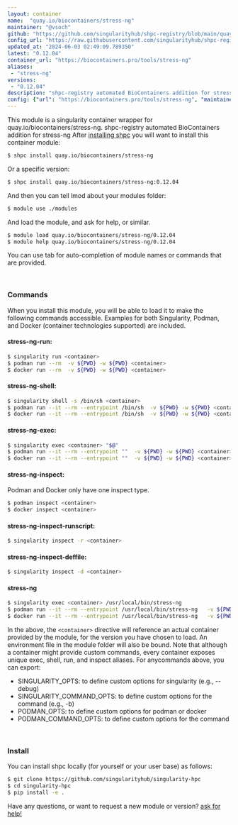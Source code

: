 ```yaml
---
layout: container
name:  "quay.io/biocontainers/stress-ng"
maintainer: "@vsoch"
github: "https://github.com/singularityhub/shpc-registry/blob/main/quay.io/biocontainers/stress-ng/container.yaml"
config_url: "https://raw.githubusercontent.com/singularityhub/shpc-registry/main/quay.io/biocontainers/stress-ng/container.yaml"
updated_at: "2024-06-03 02:49:09.789350"
latest: "0.12.04"
container_url: "https://biocontainers.pro/tools/stress-ng"
aliases:
 - "stress-ng"
versions:
 - "0.12.04"
description: "shpc-registry automated BioContainers addition for stress-ng"
config: {"url": "https://biocontainers.pro/tools/stress-ng", "maintainer": "@vsoch", "description": "shpc-registry automated BioContainers addition for stress-ng", "latest": {"0.12.04": "sha256:88a031810226041116cf47aa6ed03bd47ee49f7ad448a294dbcab09f3e88f8f6"}, "tags": {"0.12.04": "sha256:88a031810226041116cf47aa6ed03bd47ee49f7ad448a294dbcab09f3e88f8f6"}, "docker": "quay.io/biocontainers/stress-ng", "aliases": {"stress-ng": "/usr/local/bin/stress-ng"}}
---
```


This module is a singularity container wrapper for quay.io/biocontainers/stress-ng.
shpc-registry automated BioContainers addition for stress-ng
After [installing shpc](#install) you will want to install this container module:


```bash
$ shpc install quay.io/biocontainers/stress-ng
```

Or a specific version:

```bash
$ shpc install quay.io/biocontainers/stress-ng:0.12.04
```

And then you can tell lmod about your modules folder:

```bash
$ module use ./modules
```

And load the module, and ask for help, or similar.

```bash
$ module load quay.io/biocontainers/stress-ng/0.12.04
$ module help quay.io/biocontainers/stress-ng/0.12.04
```

You can use tab for auto-completion of module names or commands that are provided.

<br>

### Commands

When you install this module, you will be able to load it to make the following commands accessible.
Examples for both Singularity, Podman, and Docker (container technologies supported) are included.

#### stress-ng-run:

```bash
$ singularity run <container>
$ podman run --rm  -v ${PWD} -w ${PWD} <container>
$ docker run --rm  -v ${PWD} -w ${PWD} <container>
```

#### stress-ng-shell:

```bash
$ singularity shell -s /bin/sh <container>
$ podman run --it --rm --entrypoint /bin/sh  -v ${PWD} -w ${PWD} <container>
$ docker run --it --rm --entrypoint /bin/sh  -v ${PWD} -w ${PWD} <container>
```

#### stress-ng-exec:

```bash
$ singularity exec <container> "$@"
$ podman run --it --rm --entrypoint ""  -v ${PWD} -w ${PWD} <container> "$@"
$ docker run --it --rm --entrypoint ""  -v ${PWD} -w ${PWD} <container> "$@"
```

#### stress-ng-inspect:

Podman and Docker only have one inspect type.

```bash
$ podman inspect <container>
$ docker inspect <container>
```

#### stress-ng-inspect-runscript:

```bash
$ singularity inspect -r <container>
```

#### stress-ng-inspect-deffile:

```bash
$ singularity inspect -d <container>
```


#### stress-ng

```bash
$ singularity exec <container> /usr/local/bin/stress-ng
$ podman run --it --rm --entrypoint /usr/local/bin/stress-ng   -v ${PWD} -w ${PWD} <container> -c " $@"
$ docker run --it --rm --entrypoint /usr/local/bin/stress-ng   -v ${PWD} -w ${PWD} <container> -c " $@"
```



In the above, the `<container>` directive will reference an actual container provided
by the module, for the version you have chosen to load. An environment file in the
module folder will also be bound. Note that although a container
might provide custom commands, every container exposes unique exec, shell, run, and
inspect aliases. For anycommands above, you can export:

 - SINGULARITY_OPTS: to define custom options for singularity (e.g., --debug)
 - SINGULARITY_COMMAND_OPTS: to define custom options for the command (e.g., -b)
 - PODMAN_OPTS: to define custom options for podman or docker
 - PODMAN_COMMAND_OPTS: to define custom options for the command

<br>

### Install

You can install shpc locally (for yourself or your user base) as follows:

```bash
$ git clone https://github.com/singularityhub/singularity-hpc
$ cd singularity-hpc
$ pip install -e .
```

Have any questions, or want to request a new module or version? [ask for help!](https://github.com/singularityhub/singularity-hpc/issues)